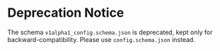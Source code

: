 # Deprecation Notice

The schema `v1alpha1_config.schema.json` is deprecated, kept only for backward-compatibility.
Please use `config.schema.json` instead.
